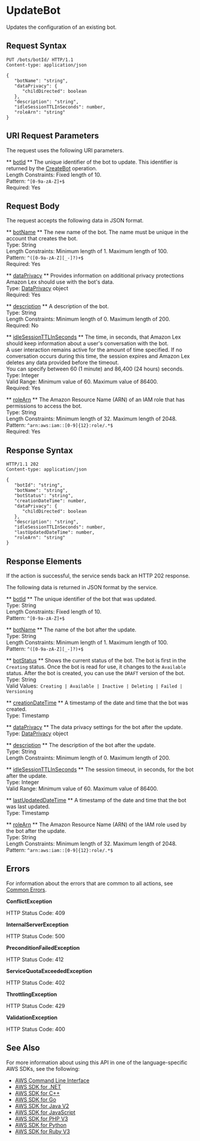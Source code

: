 # UpdateBot<a name="API_UpdateBot"></a>

Updates the configuration of an existing bot\. 

## Request Syntax<a name="API_UpdateBot_RequestSyntax"></a>

```
PUT /bots/botId/ HTTP/1.1
Content-type: application/json

{
   "botName": "string",
   "dataPrivacy": { 
      "childDirected": boolean
   },
   "description": "string",
   "idleSessionTTLInSeconds": number,
   "roleArn": "string"
}
```

## URI Request Parameters<a name="API_UpdateBot_RequestParameters"></a>

The request uses the following URI parameters\.

 ** [botId](#API_UpdateBot_RequestSyntax) **   <a name="lexv2-UpdateBot-request-botId"></a>
The unique identifier of the bot to update\. This identifier is returned by the [CreateBot](API_CreateBot.md) operation\.  
Length Constraints: Fixed length of 10\.  
Pattern: `^[0-9a-zA-Z]+$`   
Required: Yes

## Request Body<a name="API_UpdateBot_RequestBody"></a>

The request accepts the following data in JSON format\.

 ** [botName](#API_UpdateBot_RequestSyntax) **   <a name="lexv2-UpdateBot-request-botName"></a>
The new name of the bot\. The name must be unique in the account that creates the bot\.  
Type: String  
Length Constraints: Minimum length of 1\. Maximum length of 100\.  
Pattern: `^([0-9a-zA-Z][_-]?)+$`   
Required: Yes

 ** [dataPrivacy](#API_UpdateBot_RequestSyntax) **   <a name="lexv2-UpdateBot-request-dataPrivacy"></a>
Provides information on additional privacy protections Amazon Lex should use with the bot's data\.  
Type: [DataPrivacy](API_DataPrivacy.md) object  
Required: Yes

 ** [description](#API_UpdateBot_RequestSyntax) **   <a name="lexv2-UpdateBot-request-description"></a>
A description of the bot\.  
Type: String  
Length Constraints: Minimum length of 0\. Maximum length of 200\.  
Required: No

 ** [idleSessionTTLInSeconds](#API_UpdateBot_RequestSyntax) **   <a name="lexv2-UpdateBot-request-idleSessionTTLInSeconds"></a>
The time, in seconds, that Amazon Lex should keep information about a user's conversation with the bot\.  
A user interaction remains active for the amount of time specified\. If no conversation occurs during this time, the session expires and Amazon Lex deletes any data provided before the timeout\.  
You can specify between 60 \(1 minute\) and 86,400 \(24 hours\) seconds\.  
Type: Integer  
Valid Range: Minimum value of 60\. Maximum value of 86400\.  
Required: Yes

 ** [roleArn](#API_UpdateBot_RequestSyntax) **   <a name="lexv2-UpdateBot-request-roleArn"></a>
The Amazon Resource Name \(ARN\) of an IAM role that has permissions to access the bot\.  
Type: String  
Length Constraints: Minimum length of 32\. Maximum length of 2048\.  
Pattern: `^arn:aws:iam::[0-9]{12}:role/.*$`   
Required: Yes

## Response Syntax<a name="API_UpdateBot_ResponseSyntax"></a>

```
HTTP/1.1 202
Content-type: application/json

{
   "botId": "string",
   "botName": "string",
   "botStatus": "string",
   "creationDateTime": number,
   "dataPrivacy": { 
      "childDirected": boolean
   },
   "description": "string",
   "idleSessionTTLInSeconds": number,
   "lastUpdatedDateTime": number,
   "roleArn": "string"
}
```

## Response Elements<a name="API_UpdateBot_ResponseElements"></a>

If the action is successful, the service sends back an HTTP 202 response\.

The following data is returned in JSON format by the service\.

 ** [botId](#API_UpdateBot_ResponseSyntax) **   <a name="lexv2-UpdateBot-response-botId"></a>
The unique identifier of the bot that was updated\.  
Type: String  
Length Constraints: Fixed length of 10\.  
Pattern: `^[0-9a-zA-Z]+$` 

 ** [botName](#API_UpdateBot_ResponseSyntax) **   <a name="lexv2-UpdateBot-response-botName"></a>
The name of the bot after the update\.  
Type: String  
Length Constraints: Minimum length of 1\. Maximum length of 100\.  
Pattern: `^([0-9a-zA-Z][_-]?)+$` 

 ** [botStatus](#API_UpdateBot_ResponseSyntax) **   <a name="lexv2-UpdateBot-response-botStatus"></a>
Shows the current status of the bot\. The bot is first in the `Creating` status\. Once the bot is read for use, it changes to the `Available` status\. After the bot is created, you can use the `DRAFT` version of the bot\.  
Type: String  
Valid Values:` Creating | Available | Inactive | Deleting | Failed | Versioning` 

 ** [creationDateTime](#API_UpdateBot_ResponseSyntax) **   <a name="lexv2-UpdateBot-response-creationDateTime"></a>
A timestamp of the date and time that the bot was created\.  
Type: Timestamp

 ** [dataPrivacy](#API_UpdateBot_ResponseSyntax) **   <a name="lexv2-UpdateBot-response-dataPrivacy"></a>
The data privacy settings for the bot after the update\.  
Type: [DataPrivacy](API_DataPrivacy.md) object

 ** [description](#API_UpdateBot_ResponseSyntax) **   <a name="lexv2-UpdateBot-response-description"></a>
The description of the bot after the update\.  
Type: String  
Length Constraints: Minimum length of 0\. Maximum length of 200\.

 ** [idleSessionTTLInSeconds](#API_UpdateBot_ResponseSyntax) **   <a name="lexv2-UpdateBot-response-idleSessionTTLInSeconds"></a>
The session timeout, in seconds, for the bot after the update\.  
Type: Integer  
Valid Range: Minimum value of 60\. Maximum value of 86400\.

 ** [lastUpdatedDateTime](#API_UpdateBot_ResponseSyntax) **   <a name="lexv2-UpdateBot-response-lastUpdatedDateTime"></a>
A timestamp of the date and time that the bot was last updated\.  
Type: Timestamp

 ** [roleArn](#API_UpdateBot_ResponseSyntax) **   <a name="lexv2-UpdateBot-response-roleArn"></a>
The Amazon Resource Name \(ARN\) of the IAM role used by the bot after the update\.  
Type: String  
Length Constraints: Minimum length of 32\. Maximum length of 2048\.  
Pattern: `^arn:aws:iam::[0-9]{12}:role/.*$` 

## Errors<a name="API_UpdateBot_Errors"></a>

For information about the errors that are common to all actions, see [Common Errors](CommonErrors.md)\.

 **ConflictException**   
  
HTTP Status Code: 409

 **InternalServerException**   
  
HTTP Status Code: 500

 **PreconditionFailedException**   
  
HTTP Status Code: 412

 **ServiceQuotaExceededException**   
  
HTTP Status Code: 402

 **ThrottlingException**   
  
HTTP Status Code: 429

 **ValidationException**   
  
HTTP Status Code: 400

## See Also<a name="API_UpdateBot_SeeAlso"></a>

For more information about using this API in one of the language\-specific AWS SDKs, see the following:
+  [AWS Command Line Interface](https://docs.aws.amazon.com/goto/aws-cli/models.lex.v2-2020-08-07/UpdateBot) 
+  [AWS SDK for \.NET](https://docs.aws.amazon.com/goto/DotNetSDKV3/models.lex.v2-2020-08-07/UpdateBot) 
+  [AWS SDK for C\+\+](https://docs.aws.amazon.com/goto/SdkForCpp/models.lex.v2-2020-08-07/UpdateBot) 
+  [AWS SDK for Go](https://docs.aws.amazon.com/goto/SdkForGoV1/models.lex.v2-2020-08-07/UpdateBot) 
+  [AWS SDK for Java V2](https://docs.aws.amazon.com/goto/SdkForJavaV2/models.lex.v2-2020-08-07/UpdateBot) 
+  [AWS SDK for JavaScript](https://docs.aws.amazon.com/goto/AWSJavaScriptSDK/models.lex.v2-2020-08-07/UpdateBot) 
+  [AWS SDK for PHP V3](https://docs.aws.amazon.com/goto/SdkForPHPV3/models.lex.v2-2020-08-07/UpdateBot) 
+  [AWS SDK for Python](https://docs.aws.amazon.com/goto/boto3/models.lex.v2-2020-08-07/UpdateBot) 
+  [AWS SDK for Ruby V3](https://docs.aws.amazon.com/goto/SdkForRubyV3/models.lex.v2-2020-08-07/UpdateBot) 